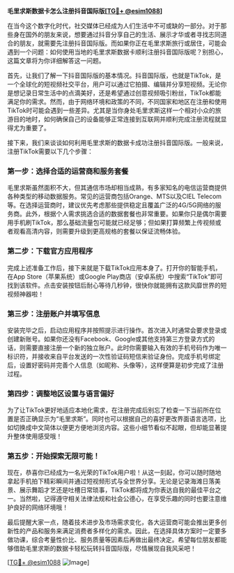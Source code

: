 **毛里求斯数据卡怎么注册抖音国际版[[TG💪+ @esim1088](https://t.me/s/esim1088)]**

在当今这个数字化时代，社交媒体已经成为人们生活中不可或缺的一部分。对于那些身在国外的朋友来说，想要通过抖音分享自己的生活、展示才华或者寻找志同道合的朋友，就需要先注册抖音国际版。而如果你正在毛里求斯旅行或居住，可能会遇到一个问题：如何使用当地的毛里求斯数据卡顺利注册抖音国际版呢？别担心，这篇文章将为你详细解答这一问题。

首先，让我们了解一下抖音国际版的基本情况。抖音国际版，也就是TikTok，是一个全球化的短视频社交平台，用户可以通过它拍摄、编辑并分享短视频。无论你是想记录日常生活中的点滴美好，还是希望通过创意视频吸引粉丝，TikTok都能满足你的需求。然而，由于网络环境和政策的不同，不同国家和地区在注册和使用TikTok时可能会遇到一些差异。尤其是当你身处毛里求斯这样一个相对小众的旅游目的地时，如何确保自己的设备能够正常连接到互联网并顺利完成注册流程就显得尤为重要了。

接下来，我们来谈谈如何利用毛里求斯的数据卡成功注册抖音国际版。一般来说，注册TikTok需要以下几个步骤：

### 第一步：选择合适的运营商和服务套餐

毛里求斯虽然面积不大，但其通信市场却相当成熟，有多家知名的电信运营商提供各种类型的移动数据服务。常见的运营商包括Orange、MTS以及CIEL Telecom等。在选择运营商时，建议优先考虑那些提供稳定且覆盖广泛的4G/5G网络的服务商。此外，根据个人需求挑选合适的数据套餐也非常重要。如果你只是偶尔需要用手机刷TikTok，那么基础流量包可能就已经足够；但如果打算频繁上传视频或者观看高清内容，则需要升级到更高规格的套餐以保证流畅体验。

### 第二步：下载官方应用程序

完成上述准备工作后，接下来就是下载TikTok应用本身了。打开你的智能手机，在App Store（苹果系统）或Google Play商店（安卓系统）中搜索“TikTok”即可找到该软件。点击安装按钮后耐心等待几秒钟，很快你就能拥有这款风靡世界的短视频神器啦！

### 第三步：注册账户并填写信息

安装完毕之后，启动应用程序并按照提示进行操作。首次进入时通常会要求登录或创建新账号。如果你还没有Facebook、Google或其他支持第三方登录方式的话，则需要直接注册一个新的独立账户。此时你需要输入有效的手机号码作为唯一标识符，并接收来自平台发送的一次性验证码短信来验证身份。完成手机号绑定后，设置好密码并完善个人信息（如昵称、头像等），这样便算是初步完成了注册过程。

### 第四步：调整地区设置与语言偏好

为了让TikTok更好地适应本地化需求，在注册完成后别忘了检查一下当前所在位置是否正确显示为“毛里求斯”。同时也可以根据自己的喜好更改界面语言选项，比如切换成中文简体以便更方便地浏览内容。这些小细节看似不起眼，但却能显著提升整体使用感受哦！

### 第五步：开始探索无限可能！

现在，恭喜你已经成为一名光荣的TikTok用户啦！从这一刻起，你可以随时随地拿起手机拍下精彩瞬间并通过短视频形式与全世界分享。无论是记录海滩日落美景、展示舞蹈才艺还是吐槽日常琐事，TikTok都将成为你表达自我的最佳平台之一。当然啦，记得遵守相关法律法规和社会公德心，在享受乐趣的同时也要注意维护良好的网络环境哦！

最后提醒大家一点，随着技术进步及市场需求变化，各大运营商可能会推出更多创新性的产品和服务来满足消费者多样化的需求。因此，在选择具体方案时一定要多做功课，综合考量性价比、服务质量等因素后再做出最终决定。希望每位朋友都能够借助毛里求斯的数据卡轻松玩转抖音国际版，尽情展现自我风采吧！

[[TG💪+ @esim1088](https://t.me/s/esim1088) ![Image](https://i.postimg.cc/4NQfJmqS/Snipaste-2025-05-13-00-14-12.png)]